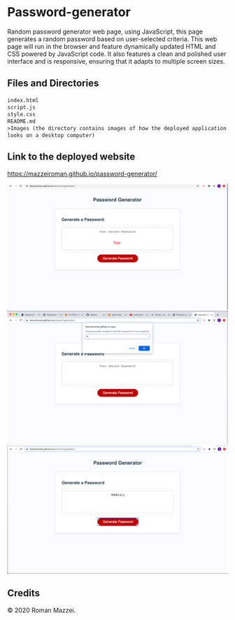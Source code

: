 # Password-generator
Random password generator web page, using JavaScript, this page generates a random password based on user-selected criteria. This web page will run in the browser and feature dynamically updated HTML and CSS powered by JavaScript code. It also features a clean and polished user interface and is responsive, ensuring that it adapts to multiple screen sizes.

## Files and Directories

```
index.html
script.js
style.css
README.md
>Images (the directory contains images of how the deployed application looks on a desktop computer)
```

## Link to the deployed website
https://mazzeiroman.github.io/password-generator/

![](Images/First-look.PNG)
![](Images/First-prompt.PNG)
![](Images/generated-password.PNG)

## Credits

© 2020 Roman Mazzei.
